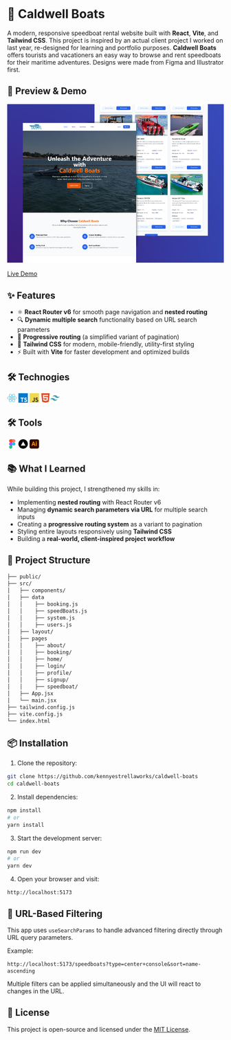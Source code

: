 # 🚤 Caldwell Boats

A modern, responsive speedboat rental website built with **React**, **Vite**, and **Tailwind CSS**. This project is inspired by an actual client project I worked on last year, re-designed for learning and portfolio purposes. **Caldwell Boats** offers tourists and vacationers an easy way to browse and rent speedboats for their maritime adventures. Designs were made from Figma and Illustrator first.

## 📸 Preview & Demo

![](readme-preview.jpg)

[Live Demo](https://caldwell-boats.vercel.app/)

## ✨ Features

- ⚛️ **React Router v6** for smooth page navigation and **nested routing**
- 🔍 **Dynamic multiple search** functionality based on URL search parameters
- 📖 **Progressive routing** (a simplified variant of pagination)
- 🎨 **Tailwind CSS** for modern, mobile-friendly, utility-first styling
- ⚡ Built with **Vite** for faster development and optimized builds

## 🛠️ Technogies

<img width="22px" src="react-original.svg"> <img width="22px" src="typescript-icon.svg"> <img width="22px" src="javascript-original.svg"> <img width="22px" src="html5-plain.svg"><img width="22px" src="tailwindcss.svg">

## 🛠️ Tools

<img width="22px" src="figma-original.svg"> <img width="22px" src="vercel-icon.svg"> <img width="22px" src="illustrator-plain.svg">

## 📚 What I Learned

While building this project, I strengthened my skills in:

- Implementing **nested routing** with React Router v6
- Managing **dynamic search parameters via URL** for multiple search inputs
- Creating a **progressive routing system** as a variant to pagination
- Styling entire layouts responsively using **Tailwind CSS**
- Building a **real-world, client-inspired project workflow**

## 📂 Project Structure

```
├── public/
├── src/
│   ├── components/
│   ├── data
│   │    ├── booking.js
│   │    ├── speedBoats.js
│   │    ├── system.js
│   │    ├── users.js
│   ├── layout/
│   ├── pages
│   │    ├── about/
│   │    ├── booking/
│   │    ├── home/
│   │    ├── login/
│   │    ├── profile/
│   │    ├── signup/
│   │    ├── speedboat/
│   ├── App.jsx
│   └── main.jsx
├── tailwind.config.js
├── vite.config.js
└── index.html
```

## 📦 Installation

1. Clone the repository:

```bash
git clone https://github.com/kennyestrellaworks/caldwell-boats
cd caldwell-boats
```

2. Install dependencies:

```bash
npm install
# or
yarn install
```

3. Start the development server:

```bash
npm run dev
# or
yarn dev
```

4. Open your browser and visit:

```
http://localhost:5173
```

## 🔎 URL-Based Filtering

This app uses `useSearchParams` to handle advanced filtering directly through URL query parameters.

Example:

```
http://localhost:5173/speedboats?type=center+console&sort=name-ascending
```

Multiple filters can be applied simultaneously and the UI will react to changes in the URL.

## 📄 License

This project is open-source and licensed under the [MIT License](LICENSE).
